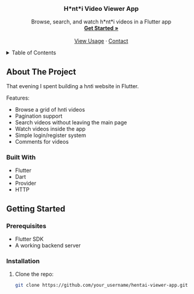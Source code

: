 <a id="readme-top"></a>

<br />
<div align="center">
  <h3 align="center">H*nt*i Video Viewer App</h3>
  <p align="center">
    Browse, search, and watch h*nt*i videos in a Flutter app
    <br />
    <a href="#getting-started"><strong>Get Started »</strong></a>
    <br /><br />
    <a href="#usage">View Usage</a>
    &middot;
    <a href="#contact">Contact</a>
  </p>
</div>

<details>
  <summary>Table of Contents</summary>
  <ol>
    <li><a href="#about-the-project">About The Project</a></li>
    <li><a href="#built-with">Built With</a></li>
    <li><a href="#getting-started">Getting Started</a></li>
    <li><a href="#usage">Usage</a></li>
    <li><a href="#roadmap">Roadmap</a></li>
    <li><a href="#contributing">Contributing</a></li>
    <li><a href="#license">License</a></li>
    <li><a href="#contact">Contact</a></li>
    <li><a href="#acknowledgments">Acknowledgments</a></li>
  </ol>
</details>

## About The Project

That evening I spent building a h*nt*i website in Flutter.

Features:
* Browse a grid of h*nt*i videos
* Pagination support
* Search videos without leaving the main page
* Watch videos inside the app
* Simple login/register system
* Comments for videos

### Built With

* Flutter
* Dart
* Provider
* HTTP

## Getting Started

### Prerequisites

* Flutter SDK
* A working backend server

### Installation

1. Clone the repo:
   ```bash
   git clone https://github.com/your_username/hentai-viewer-app.git
